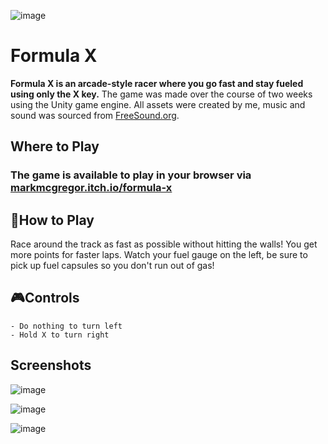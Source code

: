 ![image](https://user-images.githubusercontent.com/20271000/136200995-99702460-5d64-4079-a056-f3014521bb1a.png)

# Formula X
**Formula X is an arcade-style racer where you go fast and stay fueled using only the X key.**
The game was made over the course of two weeks using the Unity game engine. All assets were created by me, music and sound was sourced from [FreeSound.org](https://freesound.org/).

## Where to Play
### The game is available to play in your browser via [markmcgregor.itch.io/formula-x](https://markmcgregor.itch.io/formula-x)

## 🚗How to Play
Race around the track as fast as possible without hitting the walls! You get more points for faster laps. Watch your fuel gauge on the left, be sure to pick up fuel capsules so you don't run out of gas!

## 🎮Controls
    - Do nothing to turn left
    - Hold X to turn right 
## Screenshots

![image](https://user-images.githubusercontent.com/20271000/136201658-cc6fd9e8-d269-4446-883c-4d430e7f0d6e.png)

![image](https://user-images.githubusercontent.com/20271000/136201875-e61022fc-bf6c-4c86-8c24-ca10b9c2efe9.png)

![image](https://user-images.githubusercontent.com/20271000/136201687-87e6276f-044f-4d2a-bcc7-9a90ac0e371a.png)
